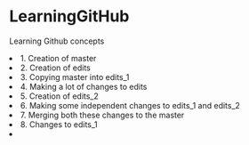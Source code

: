 # LearningGitHub
Learning Github concepts 
<li>1. Creation of master </li>
<li>2. Creation of edits  </li>
<li>3. Copying master into edits_1  </li>
<li>4. Making a lot of changes to edits  </li>
<li>5. Creation of edits_2  </li>
<li>6. Making some independent changes to edits_1 and edits_2  </li> 
<li>7. Merging both these changes to the master  </li>
<li>8. Changes to edits_1 </li>
<li>           </li>

